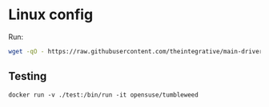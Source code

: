 # Linux config
Run:
```bash
wget -qO - https://raw.githubusercontent.com/theintegrative/main-driver-setup/opensuse-thinclient/0.sh | bash
```

## Testing
```
docker run -v ./test:/bin/run -it opensuse/tumbleweed
```

